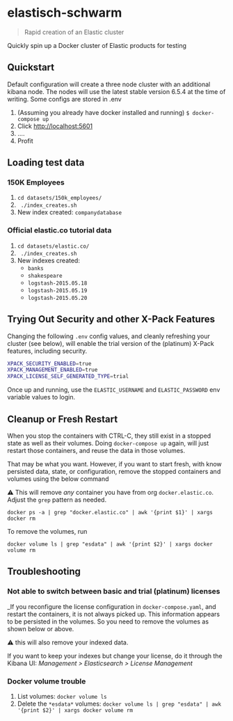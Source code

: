# elastisch-schwarm

> Rapid creation of an Elastic cluster


Quickly spin up a Docker cluster of Elastic products for testing

## Quickstart

Default configuration will create a three node cluster with an additional kibana node.
The nodes will use the latest stable version 6.5.4 at the time of writing.
Some configs are stored in .env

1. (Assuming you already have docker installed and running)
```$ docker-compose up```
2. Click [http://localhost:5601](http://localhost:5601)
3. ....
4. Profit

## Loading test data

### 150K Employees
1. ```cd datasets/150k_employees/```
2. ``` ./index_creates.sh```
3. New index created: `companydatabase`

### Official elastic.co tutorial data
1. ```cd datasets/elastic.co/```
2. ``` ./index_creates.sh```
3. New indexes created:
    - `banks`
    - `shakespeare`
    - `logstash-2015.05.18`
    - `logstash-2015.05.19`
    - `logstash-2015.05.20`

## Trying Out Security and other X-Pack Features
Changing the following `.env` config values, and cleanly refreshing your cluster (see below), will enable the trial version of the (platinum) X-Pack features, including security.

```bash
XPACK_SECURITY_ENABLED=true
XPACK_MANAGEMENT_ENABLED=true
XPACK_LICENSE_SELF_GENERATED_TYPE=trial
```

Once up and running, use the `ELASTIC_USERNAME` and `ELASTIC_PASSWORD` env variable values to login.

## Cleanup or Fresh Restart
When you stop the containers with CTRL-C, they still exist in a stopped state as well as their volumes. Doing `docker-compose up` again, will just restart those containers, and reuse the data in those volumes. 

That may be what you want. However, if you want to start fresh, with know persisted data, state, or configuration, remove the stopped containers and volumes using the below command

:warning: This will remove _any_ container you have from org `docker.elastic.co`. Adjust the `grep` pattern as needed.

```docker ps -a | grep "docker.elastic.co" | awk '{print $1}' | xargs docker rm```

To remove the volumes, run

```docker volume ls | grep "esdata" | awk '{print $2}' | xargs docker volume rm```

## Troubleshooting

### Not able to switch between basic and trial (platinum) licenses
_If you reconfigure the license configuration in `docker-compose.yaml`, and restart the containers, it is not always picked up. This information appears to be persisted in the volumes. So you need to remove the volumes as shown below or above.

:warning: this will also remove your indexed data.

If you want to keep your indexes but change your license, do it through the Kibana UI: _Management > Elasticsearch > License Management_

### Docker volume trouble
1. List volumes: ```docker volume ls```
2. Delete the `*esdata*` volumes: ```docker volume ls | grep "esdata" | awk '{print $2}' | xargs docker volume rm```